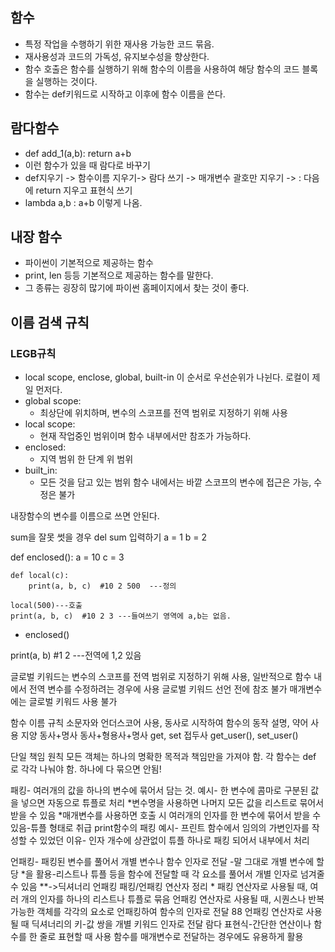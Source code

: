 ## 함수
- 특정 작업을 수행하기 위한 재사용 가능한 코드 묶음.
- 재사용성과 코드의 가독성, 유지보수성을 향상한다.
- 함수 호출은 함수를 실행하기 위해 함수의 이름을 사용하여 해당 함수의 코드 블록을 실행하는 것이다.
- 함수는 def키워드로 시작하고 이후에 함수 이름을 쓴다.

## 람다함수
- def add_1(a,b):
      return a+b
- 이런 함수가 있을 때 람다로 바꾸기
- def지우기 -> 함수이름 지우기-> 람다 쓰기 -> 매개변수 괄호만 지우기 -> : 다음에 return 지우고 표현식 쓰기
- lambda a,b : a+b  이렇게 나옴.



## 내장 함수
- 파이썬이 기본적으로 제공하는 함수
- print, len 등등 기본적으로 제공하는 함수를 말한다.
- 그 종류는 굉장히 많기에 파이썬 홈페이지에서 찾는 것이 좋다.

## 이름 검색 규칙
### LEGB규칙
- local scope, enclose, global, built-in 이 순서로 우선순위가 나뉜다. 로컬이 제일 먼저다.
- global scope:  
  - 최상단에 위치하며, 변수의 스코프를 전역 범위로 지정하기 위해 사용
- local scope:  
  - 현재 작업중인 범위이며 함수 내부에서만 참조가 가능하다.
- enclosed:  
  - 지역 범위 한 단계 위 범위
- built_in:  
  - 모든 것을 담고 있는 범위
함수 내에서는 바깥 스코프의 변수에 접근은 가능, 수정은 불가

내장함수의 변수를 이름으로 쓰면 안된다.

sum을 잘못 썻을 경우 del sum 입력하기
a = 1
b = 2

def enclosed():
    a = 10
    c = 3

    def local(c):
        print(a, b, c)  #10 2 500  ---정의

    local(500)---호출
    print(a, b, c)  #10 2 3 ---들여쓰기 영역에 a,b는 없음.


- enclosed()

print(a, b)  #1 2 ---전역에 1,2 있음

글로벌 키워드는 변수의 스코프를 전역 범위로 지정하기 위해 사용, 일반적으로 함수 내에서 전역 변수를 수정하려는 경우에 사용
글로벌 키워드 선언 전에 참조 불가
매개변수에는 글로벌 키워드 사용 불가

함수 이름 규칙
소문자와 언더스코어 사용, 동사로 시작하여 함수의 동작 설명, 약어 사용 지양
동사+명사
동사+형용사+명사
get, set 접두사
get_user(), set_user()

단일 책임 원칙
모든 객체는 하나의 명확한 목적과 책임만을 가져야 함.
각 함수는 def 로 각각 나눠야 함. 하나에 다 묶으면 안됨!

패킹- 여러개의 값을 하나의 변수에 묶어서 담는 것.
예시- 한 변수에 콤마로 구분된 값을 넣으면 자동으로 튜플로 처리
*변수명을 사용하면 나머지 모든 값을 리스트로 묶어서 받을 수 있음
*매개변수를 사용하면 호출 시 여러개의 인자를 한 변수에 묶어서 받을 수 있음-튜플 형태로 취급
print함수의 패킹 예시- 프린트 함수에서 임의의 가변인자를 작성할 수 있었던 이유- 인자 개수에 상관없이 튜플 하나로 패킹 되어서 내부에서 처리

언패킹- 패킹된 변수를 풀어서 개별 변수나 함수 인자로 전달
-말 그대로 개별 변수에 할당
*을 활용-리스트나 튜플 등을 함수에 전달할 때 각 요소를 풀어서 개별 인자로 넘겨줄 수 있음
**->딕셔너리 언패킹
패킹/언패킹 연산자 정리
*
패킹 연산자로 사용될 때, 여러 개의 인자를 하나의 리스트나 튜플로 묶음
언패킹 연산자로 사용될 때, 시퀀스나 반복 가능한 객체를 각각의 요소로 언패킹하여 함수의 인자로 전달
88
언패킹 연산자로 사용될 때 딕셔너리의 키-값 쌍을 개별 키워드 인자로 전달
람다 표현식-간단한 연산이나 함수를 한 줄로 표현할 때 사용
함수를 매개변수로 전달하는 경우에도 유용하게 활용